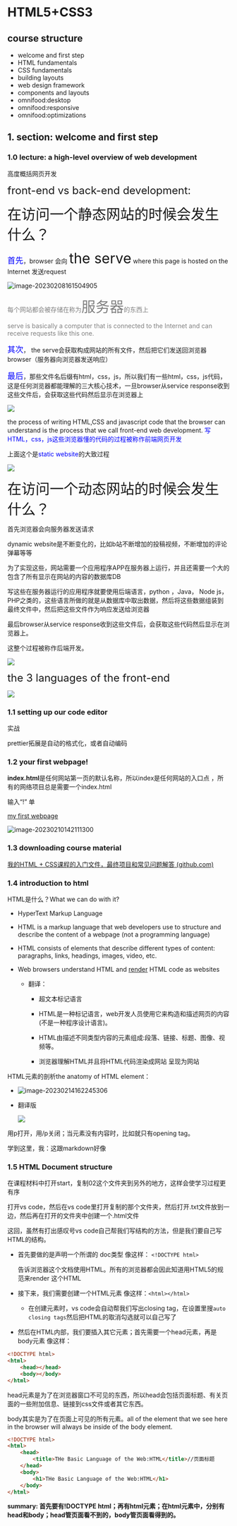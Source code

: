 # HTML5+CSS3

## course structure

- welcome and first step
- HTML fundamentals
- CSS fundamentals
- building layouts
- web design framework
- components and layouts
- omnifood:desktop
- omnifood:responsive
- omnifood:optimizations

## 1. section: welcome and first step

### 1.0 lecture: a high-level overview of web development

高度概括网页开发

<font size="5">front-end vs back-end development:</font>

<font size="6">在访问一个静态网站的时候会发生什么？</font>

<font size="4">   <font color='blue'>首先</font></font>，browser 会向 <font size="6"> the serve</font> where this page is hosted on the Internet 发送request

![image-20230208161504905](https://abigail-1315839746.cos.ap-nanjing.myqcloud.com/typora/image-20230208161504905.png)

<font color='gray'>每个网站都会被存储在称为<font size="6">服务器</font>的东西上</font>

<font color='gray'>serve is basically a computer that is connected to the Internet and can receive requests like this one.</font>

<font color='blue'><font size="4">其次</font></font>， the serve会获取构成网站的所有文件，然后把它们发送回浏览器browser（服务器向浏览器发送响应）

<font color='blue'><font size="4">最后</font></font>，那些文件名后缀有html，css，js，所以我们有一些html，css，js代码，这是任何浏览器都能理解的三大核心技术，一旦browser从service response收到这些文件后，会获取这些代码然后显示在浏览器上

![](https://abigail-1315839746.cos.ap-nanjing.myqcloud.com/typora/%E5%B1%8F%E5%B9%95%E6%88%AA%E5%9B%BE_20230208_144140.png)

the process of writing HTML,CSS and javascript code that the browser can understand is the process that we call front-end web development.     <font color='blue'>写HTML，css，js这些浏览器懂的代码的过程被称作前端网页开发</font>

上面这个是<font color='blue'>static website</font>的大致过程

![](https://abigail-1315839746.cos.ap-nanjing.myqcloud.com/typora/%E5%B1%8F%E5%B9%95%E6%88%AA%E5%9B%BE_20230208_145846.png)





<font size="6">在访问一个动态网站的时候会发生什么？</font>

首先浏览器会向服务器发送请求

dynamic website是不断变化的，比如b站不断增加的投稿视频，不断增加的评论弹幕等等

为了实现这些，网站需要一个应用程序APP在服务器上运行，并且还需要一个大的包含了所有显示在网站的内容的数据库DB

写这些在服务器运行的应用程序就要使用后端语言，python ，Java， Node js， PHP之类的，这些语言所做的就是从数据库中取出数据，然后将这些数据组装到最终文件中，然后把这些文件作为响应发送给浏览器

最后browser从service response收到这些文件后，会获取这些代码然后显示在浏览器上。

这整个过程被称作后端开发。

![](https://abigail-1315839746.cos.ap-nanjing.myqcloud.com/typora/%E5%B1%8F%E5%B9%95%E6%88%AA%E5%9B%BE_20230208_150452.png)





<font size="5">the 3 languages of the front-end</font>

![](https://abigail-1315839746.cos.ap-nanjing.myqcloud.com/typora/%E5%B1%8F%E5%B9%95%E6%88%AA%E5%9B%BE_20230208_152407.png)



### 1.1 setting up our code editor

实战

prettier拓展是自动的格式化，或者自动编码

### 1.2 your first webpage!

**index.html**是任何网站第一页的默认名称，所以index是任何网站的入口点 ，所有的网络项目总是需要一个index.html

输入“!” 单

[my first webpage](file:///C:/Users/23248/Desktop/01%20test/index.html)

![image-20230210142111300](https://abigail-1315839746.cos.ap-nanjing.myqcloud.com/typora/image-20230210142111300.png)

### 1.3 downloading course material

[我的HTML + CSS课程的入门文件，最终项目和常见问题解答 (github.com)](https://github.com/jonasschmedtmann/html-css-course)

### 1.4 introduction to html

HTML是什么？What we can do with it?

- HyperText Markup Language

- HTML is a markup language that web developers use to structure and describe the content of a webpage (not a programming language)

- HTML consists of elements that describe different types of content: paragraphs, links, headings, images, video, etc.

- Web browsers understand HTML and [render](https://blog.csdn.net/wishfly/article/details/82993278) HTML code as websites 

  - 翻译：

    - 超文本标记语言

    - HTML是一种标记语言，web开发人员使用它来构造和描述网页的内容(不是一种程序设计语言)。

    - HTML由描述不同类型内容的元素组成:段落、链接、标题、图像、视频等。

    - 浏览器理解HTML并且将HTML代码渲染成网站 呈现为网站

HTML元素的剖析the anatomy of HTML element：

- ![image-20230214162245306](https://abigail-1315839746.cos.ap-nanjing.myqcloud.com/typora/image-20230214162245306.png)

- 翻译版

  ![ ](https://abigail-1315839746.cos.ap-nanjing.myqcloud.com/typora/image-20230214162416740.png)

用p打开，用/p关闭；当元素没有内容时，比如<img>就只有opening tag。

学到这里，我：这跟markdown好像

### 1.5 HTML Document structure

在课程材料中打开start，复制02这个文件夹到另外的地方，这样会使学习过程更有序

打开vs code，然后在vs code里打开复制的那个文件夹，然后打开.txt文件放到一边，然后再在打开的文件夹中创建一个.html文件

这回，虽然有打出感叹号vs code自己帮我们写结构的方法，但是我们要自己写HTML的结构。

- 首先要做的是声明一个所谓的 doc类型  像这样： `<!DOCTYPE html>`

  告诉浏览器这个文档使用HTML。所有的浏览器都会因此知道用HTML5的规范来render 这个HTML

- 接下来，我们需要创建一个HTML元素  像这样：`<html></html>`

  - 在创建元素时，vs code会自动帮我们写出closing tag，在设置里搜`auto closing tags`然后把HTML的取消勾选就可以自己写了

- 然后在HTML内部，我们要插入其它元素；首先需要一个head元素，再是body元素  像这样：

```html
<!DOCTYPE html>
<html>
    <head></head>
    <body></body>
</html>
```

head元素是为了在浏览器窗口不可见的东西，所以head会包括页面标题、有关页面的一些附加信息、链接到css文件或者其它东西。

body其实是为了在页面上可见的所有元素。all of the element that we see here in the browser will always be inside of the body element.

```html
<!DOCTYPE html> 
<html>
    <head>
        <title>THe Basic Language of the Web:HTML</title>//页面标题
    </head>
    <body>
        <h1>THe Basic Language of the Web:HTML</h1>
    </body>
</html>
```

**summary: 首先要有!DOCTYPE html；再有html元素；在html元素中，分别有head和body；head管页面看不到的，body管页面看得到的。**







